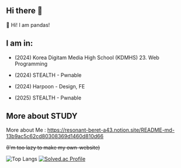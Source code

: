 ## Hi there 👋

👋 Hi! I am pandas!   

## I am in:
* (2024) Korea Digitam Media High School (KDMHS) 23. Web Programming
* (2024) STEALTH - Pwnable
* (2024) Harpoon - Design, FE

* (2025) STEALTH - Pwnable

## More about STUDY 
More about Me : https://resonant-beret-a43.notion.site/README-md-13b9ac5c62cd80308369d1460d810d66

~~(I'm too lazy to make my own-website)~~

![Top Langs](https://github-readme-stats.vercel.app/api/top-langs/?username=pandas0531&layout=compact)
[![Solved.ac Profile](http://mazassumnida.wtf/api/generate_badge?boj=pandas0531)](https://solved.ac/pandas0531)
